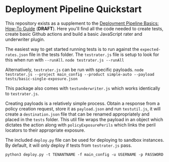 # Deployment Pipeline Quickstart

This repository exists as a supplement to the [Deployment Pipeline Basics: How-To Guide](https://socotra-generated-documentation.s3-eu-west-1.amazonaws.com/sphinx/deployment-guide/special/deployment-how-tos.html) (**DRAFT**). Here you'll find all the code needed to create tests, create basic Github actions and build a basic JavaScript rater and underwriter plugin.

The easiest way to get started running tests is to run against the `expected-rates.json` file in the tests folder. The `testrater.js` file is setup to look for this when run with `--runAll`. 
```node testrater.js --runAll```

Alternatively, `testrater.js` can be run with specific payloads.
```node testrater.js --project main_config --product simple-auto --payload tests/basic-single-exposure.json```

This package also comes with `testunderwriter.js` which works identically to `testrater.js`.

Creating payloads is a relatively simple process. Obtain a response from a policy creation request, store it as `payload.json` and run `testutil.js`, it will create a `destination.json` file that can be renamed appropriately and placed in the `tests` folder. This util file wraps the payload in an object which dictates the action along with `policyExposurePerils` which links the peril locators to their appropriate exposure.

The included `deploy.py` file can be used for deploying to sandbox instances. By default, it will only deploy if tests from `testrater.js` pass.

```python3 deploy.py -t TENANTNAME -f main_config -u USERNAME -p PASSWORD```
